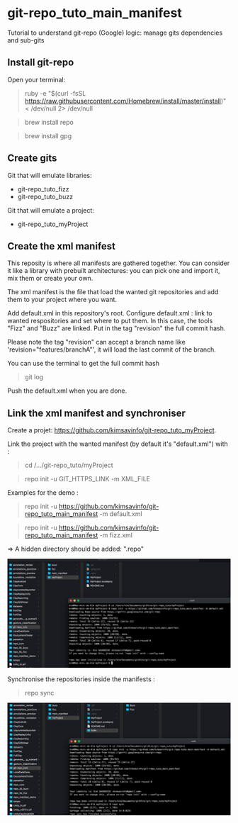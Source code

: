 # git-repo_tuto_main_manifest
Tutorial to understand git-repo (Google) logic: manage gits dependencies and sub-gits

## Install git-repo

Open your terminal:

> ruby -e "$(curl -fsSL https://raw.githubusercontent.com/Homebrew/install/master/install)" < /dev/null 2> /dev/null

> brew install repo

> brew install gpg

## Create gits

Git that will emulate libraries:
* git-repo_tuto_fizz
* git-repo_tuto_buzz

Git that will emulate a project:
* git-repo_tuto_myProject

## Create the xml manifest

This reposity is where all manifests are gathered together. 
You can consider it like a library with prebuilt architectures: you can pick one and import it, mix them or create your own.

The xml manifest is the file that load the wanted git repositories and add them to your project where you want.

Add default.xml in this repository's root.
Configure default.xml : link to wanted respositories and set where to put them. In this case, the tools "Fizz" and "Buzz" are linked.
Put in the tag "revision" the full commit hash.

Please note the tag "revision" can accept a branch name like 'revision="features/branchA"', it will load the last commit of the branch.

You can use the terminal to get the full commit hash

> git log

Push the default.xml when you are done.

## Link the xml manifest and synchroniser

Create a projet: https://github.com/kimsavinfo/git-repo_tuto_myProject.

Link the project with the wanted manifest (by default it's "default.xml") with :

> cd /.../git-repo_tuto/myProject

> repo init -u GIT_HTTPS_LINK -m XML_FILE

Examples for the demo :

> repo init -u https://github.com/kimsavinfo/git-repo_tuto_main_manifest -m default.xml

> repo init -u https://github.com/kimsavinfo/git-repo_tuto_main_manifest -m fizz.xml

=> A hidden directory should be added: ".repo"

![alt meteo](/imgs/00_linkXml.png)

Synchronise the repositories inside the manifests :

> repo sync

![alt meteo](/imgs/01_syncro.png)

